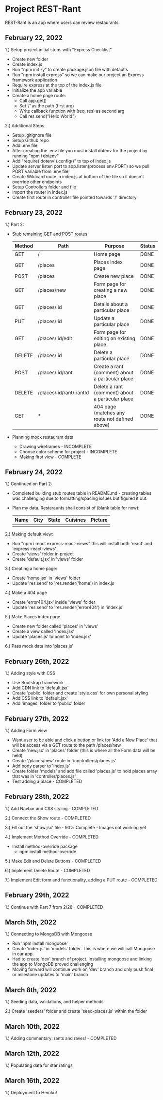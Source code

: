 # Project REST-Rant #

REST-Rant is an app where users can review restaurants.

## February 22, 2022 ##
1.) Setup project initial steps with "Express Checklist"
        
- Create new folder
- Create index.js
- Run "npm init -y" to create package.json file with defaults
- Run "npm install express" so we can make our project an Express framework application
- Require express at the top of the index.js file
- Initialize the app variable
- Create a home page route:
     - Call app.get()
     - Set ‘/‘ as the path (first arg)
     - Write callback function with (req, res) as second arg
     - Call res.send("Hello World")

2.) Additional Steps:

- Setup .gitignore file
- Setup Github repo
- Add .env file 
- After creating the .env file you must install dotenv for the project by running "npm i dotenv"
- Add "require('dotenv').config()" to top of index.js
- Update server listen port to app.listen(process.env.PORT) so we pull PORT variable from .env file
- Create Wildcard route in index.js at bottom of the file so it doesn't override other endpoints
- Setup Controllers folder and file
- Import the router in index.js 
- Create first route in controller file pointed towards '/' directory

## February 23, 2022 ##

1.) Part 2:

- Stub remaining GET and POST routes

     | Method |       Path                   |                    Purpose                           |        Status       |
     | ------ | ---------------------------- | ---------------------------------------------------- | ------------------- |
     | GET    |     /                        |	Home page                                         |         DONE        |
     | GET    |     /places                  |	Places index page                                 |         DONE        |
     | POST   |     /places                  |	Create new place                                  |         DONE        |   
     | GET    |     /places/new              |	Form page for creating a new place                |         DONE        |
     | GET    |     /places/:id              |	Details about a particular place                  |         DONE        |
     | PUT    |     /places/:id              |	Update a particular place                         |         DONE        |
     | GET    |     /places/:id/edit         |	Form page for editing an existing place           |         DONE        |
     | DELETE |     /places/:id              |	Delete a particular place                         |         DONE        |
     | POST   |     /places/:id/rant         |	Create a rant (comment) about a particular place  |         DONE        |
     | DELETE |     /places/:id/rant/:rantId |    Delete a rant (comment) about a particular place  |         DONE        |
     | GET    |               *              |    404 page (matches any route not defined above)    |         DONE        |

- Planning mock restaurant data
    - Drawing wireframes - INCOMPLETE
    - Choose color scheme for project - INCOMPLETE
    - Making first view - COMPLETE                

## February 24, 2022 ##

1.) Continued on Part 2:
- Completed building stub routes table in README.md - creating tables was challenging due to formatting/spacing issues but figured it out.
- Plan my data. Restaraunts shall consist of (blank table for now):

     |    Name    |      City    |     State    |    Cuisines    |               Picture              |
     | ---------- | ------------ | ------------ | -------------- | ---------------------------------- |
     |            |              |              |                |                                    |

2.) Making default view:
- Run "npm i react express-react-views" this will install both 'react' and 'express-react-views'
- Create 'views' folder in project
- Create 'default.jsx' in 'views' folder

3.) Creating a home page:
- Create 'home.jsx' in 'views' folder
- Update 'res.send' to 'res.render('home') in index.js

4.) Make a 404 page
- Create 'error404.jsx' inside 'views' folder
- Update 'res.send' to 'res.render('error404') in 'index.js'

5.) Make Places index page
- Create new folder called 'places' in 'views'
- Create a view called 'index.jsx' 
- Update 'places.js' to point to 'index.jsx'

6.) Pass mock data into 'places.js' 

## February 26th, 2022 ##

1.) Adding style with CSS
- Use Bootstrap framework
- Add CDN link to 'default.jsx'
- Create 'public' folder and create 'style.css' for own personal styling
- Add CSS link to 'default.jsx'
- Add 'images' folder to 'public' folder

## February 27th, 2022 ##

1.) Adding Form view 
- Want user to be able and click a button or link for 'Add a New Place' that will be access via a GET route to the path /places/new
- Create 'new.jsx' in 'places' folder (this is where all the Form data will be held)
- Create '/places/new' route in '/controllers/places.js'
- Add body parser to 'index.js'
- Create folder 'models' and add file called 'places.js' to hold places array that was in 'controller/places.js'
- Test adding a place - COMPLETED 

## February 28th, 2022 ##

1.) Add Navbar and CSS styling - COMPLETED

2.) Connect the Show route - COMPLETED

3.) Fill out the 'show.jsx' file - 90% Complete - Images not working yet

4.) Implement Method Override - COMPLETED
- Install method-override package
     - npm install method-override

5.) Make Edit and Delete Buttons - COMPLETED 

6.) Implement Delete Route - COMPLETED

7.) Implement Edit form and functionality, adding a PUT route - COMPLETED

## February 29th, 2022 ##

1.) Continue with Part 7 from 2/28 - COMPLETED

## March 5th, 2022 ##

1.) Connecting to MongoDB with Mongoose
- Run 'npm install mongoose'
- Create 'index.js' in 'models' folder. This is where we will call Mongoose in our app.
- Had to create 'dev' branch of project. Installing mongoose and linking the app to MongoDB proved challenging
- Moving forward will continue work on 'dev' branch and only push final or milestone updates to 'main' branch

## March 8th, 2022 ##

1.) Seeding data, validations, and helper methods

2.) Create 'seeders' folder and create 'seed-places.js' within the folder

## March 10th, 2022 ##

1.) Adding commentary: rants and raves! - COMPLETED

## March 12th, 2022 ##

1.) Populating data for star ratings

## March 16th, 2022 ##

1.) Deployment to Heroku!

